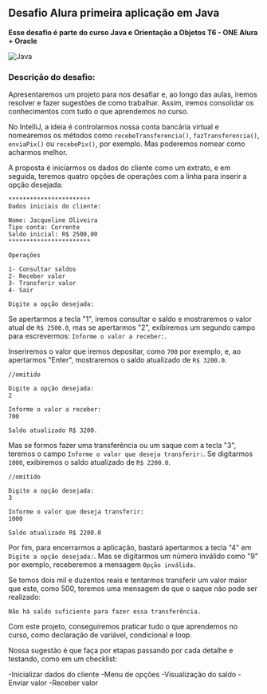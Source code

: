 ## Desafio Alura primeira aplicação em Java

**Esse desafio é parte do curso Java e Orientação a Objetos T6 - ONE Alura + Oracle**

![Java](https://img.shields.io/badge/java-%23ED8B00.svg?style=for-the-badge&logo=openjdk&logoColor=white) 

### Descrição do desafio:

Apresentaremos um projeto para nos desafiar e, ao longo das aulas, iremos resolver e fazer sugestões de como trabalhar. Assim, iremos consolidar os conhecimentos com tudo o que aprendemos no curso.

No IntelliJ, a ideia é controlarmos nossa conta bancária virtual e nomearemos os métodos como `recebeTransferencia()`, `fazTransferencia()`, `enviaPix()` ou `recebePix()`, por exemplo. Mas poderemos nomear como acharmos melhor.

A proposta é iniciarmos os dados do cliente como um extrato, e em seguida, teremos quatro opções de operações com a linha para inserir a opção desejada:

```
***********************
Dados iniciais do cliente:

Nome: Jacqueline Oliveira
Tipo conta: Corrente
Saldo inicial: R$ 2500,00
***********************

Operações

1- Consultar saldos
2- Receber valor
3- Transferir valor
4- Sair

Digite a opção desejada:
```
Se apertarmos a tecla "1", iremos consultar o saldo e mostraremos o valor atual de `R$ 2500.0`, mas se apertarmos "2", exibiremos um segundo campo para escrevermos: `Informe o valor a receber:`.

Inseriremos o valor que iremos depositar, como `700` por exemplo, e, ao apertarmos "Enter", mostraremos o saldo atualizado de `R$ 3200.0`.
```
//omitido

Digite a opção desejada:
2

Informe o valor a receber:
700

Saldo atualizado R$ 3200.
```

Mas se formos fazer uma transferência ou um saque com a tecla "3", teremos o campo `Informe o valor que deseja transferir:`. Se digitarmos `1000`, exibiremos o saldo atualizado de `R$ 2200.0`.
```
//omitido

Digite a opção desejada:
3

Informe o valor que deseja transferir:
1000

Saldo atualizado R$ 2200.0
```
Por fim, para encerrarmos a aplicação, bastará apertarmos a tecla "4" em `Digite a opção desejada:`. Mas se digitarmos um número inválido como "9" por exemplo, receberemos a mensagem `Opção inválida.`

Se temos dois mil e duzentos reais e tentarmos transferir um valor maior que este, como 500, teremos uma mensagem de que o saque não pode ser realizado:

`Não há saldo suficiente para fazer essa transferência.`

Com este projeto, conseguiremos praticar tudo o que aprendemos no curso, como declaração de variável, condicional e loop.

Nossa sugestão é que faça por etapas passando por cada detalhe e testando, como em um checklist:

-Inicializar dados do cliente
-Menu de opções
-Visualização do saldo
-Enviar valor
-Receber valor

